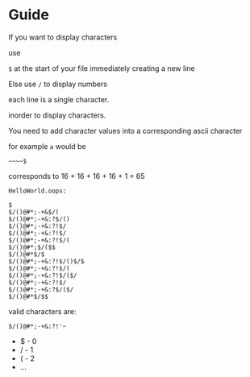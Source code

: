 # Guide

If you want to display characters

use 

`$` at the start of your file immediately creating a new line

Else use `/` to display numbers

each line is a single character.

inorder to display characters.

You need to add character values into a corresponding ascii character

for example `a` would be

```
~~~~$
```

corresponds to
16 + 16 + 16 + 16 + 1 = 65

```
HelloWorld.oops:

$
$/()@#*;-+&$/(
$/()@#*;-+&:?$/()
$/()@#*;-+&:?!$/
$/()@#*;-+&:?!$/
$/()@#*;-+&:?!$/(
$/()@#*;$/($$
$/()@#*$/$
$/()@#*;-+&:?!$/()$/$
$/()@#*;-+&:?!$/(
$/()@#*;-+&:?!$/($/
$/()@#*;-+&:?!$/
$/()@#*;-+&:?$/($/
$/()@#*$/$$
```

valid characters are:

`$/()@#*;-+&:?!'~`

* $ - 0
* / - 1
* ( - 2
* ... 